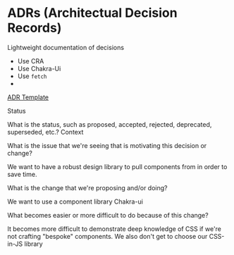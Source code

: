 # ADRs (Architectual Decision Records)

Lightweight documentation of decisions

- Use CRA
- Use Chakra-Ui
- Use `fetch`
-

[ADR Template](https://github.com/joelparkerhenderson/architecture_decision_record/blob/master/adr_template_by_michael_nygard.md)

Status

What is the status, such as proposed, accepted, rejected, deprecated, superseded, etc.?
Context

What is the issue that we're seeing that is motivating this decision or change?

We want to have a robust design library to pull components from in order to save time.

What is the change that we're proposing and/or doing?

We want to use a component library Chakra-ui

What becomes easier or more difficult to do because of this change?

It becomes more difficult to demonstrate deep knowledge of CSS if we're not crafting "bespoke" components.
We also don't get to choose our CSS-in-JS library
